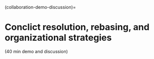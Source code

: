 (collaboration-demo-discussion)=

# Conclict resolution, rebasing, and organizational strategies

(40 min demo and discussion)
